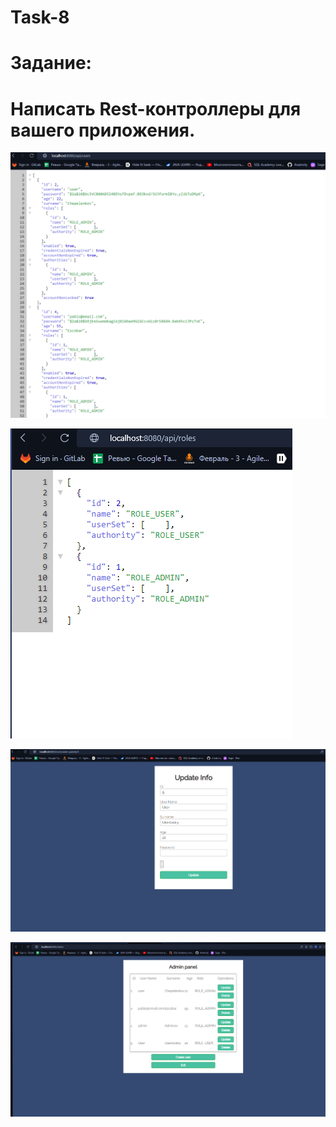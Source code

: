 # Task-8
# Задание:
# Написать Rest-контроллеры для вашего приложения.

![img.png](img.png)

![img_1.png](img_1.png)

![img_2.png](img_2.png)

![img_3.png](img_3.png)
